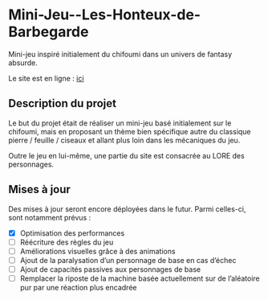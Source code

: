 # Mini-Jeu--Les-Honteux-de-Barbegarde
Mini-jeu inspiré initialement du chifoumi dans un univers de fantasy absurde.

Le site est en ligne : [ici]([https://www.google.com](https://xenophee.github.io/Mini-Jeu--Les-Honteux-de-Barbegarde/))

## Description du projet

Le but du projet était de réaliser un mini-jeu basé initialement sur le chifoumi, mais en proposant un thème bien spécifique autre du classique pierre / feuille / ciseaux et allant plus loin dans les mécaniques du jeu.

Outre le jeu en lui-même, une partie du site est consacrée au LORE des personnages.


## Mises à jour

Des mises à jour seront encore déployées dans le futur. Parmi celles-ci, sont notamment prévus :

- [x] Optimisation des performances
- [ ] Réécriture des règles du jeu
- [ ] Améliorations visuelles grâce à des animations
- [ ] Ajout de la paralysation d’un personnage de base en cas d’échec
- [ ] Ajout de capacités passives aux personnages de base
- [ ] Remplacer la riposte de la machine basée actuellement sur de l’aléatoire pur par une réaction plus encadrée
